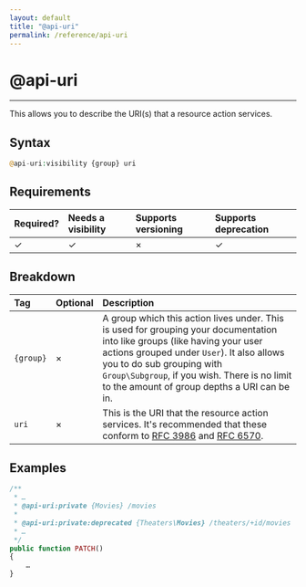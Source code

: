 ```yaml
---
layout: default
title: "@api-uri"
permalink: /reference/api-uri
---
```


# @api-uri
---

This allows you to describe the URI(s) that a resource action services.

## Syntax
```php
@api-uri:visibility {group} uri
```

## Requirements

| Required? | Needs a visibility | Supports versioning | Supports deprecation |
| :--- | :--- | :--- | :--- |
| ✓ | ✓ | × | ✓ |

## Breakdown

| Tag | Optional | Description |
| :--- | :--- | :--- |
| `{group}` | × | A group which this action lives under. This is used for grouping your documentation into like groups (like having your user actions grouped under `User`). It also allows you to do sub grouping with `Group\Subgroup`, if you wish. There is no limit to the amount of group depths a URI can be in. |
| `uri` | × | This is the URI that the resource action services. It's recommended that these conform to [RFC 3986](https://tools.ietf.org/html/rfc3986) and [RFC 6570](https://tools.ietf.org/html/rfc6570). |

## Examples
```php
/**
 * …
 * @api-uri:private {Movies} /movies
 *
 * @api-uri:private:deprecated {Theaters\Movies} /theaters/+id/movies
 * …
 */
public function PATCH()
{
    …
}
```
